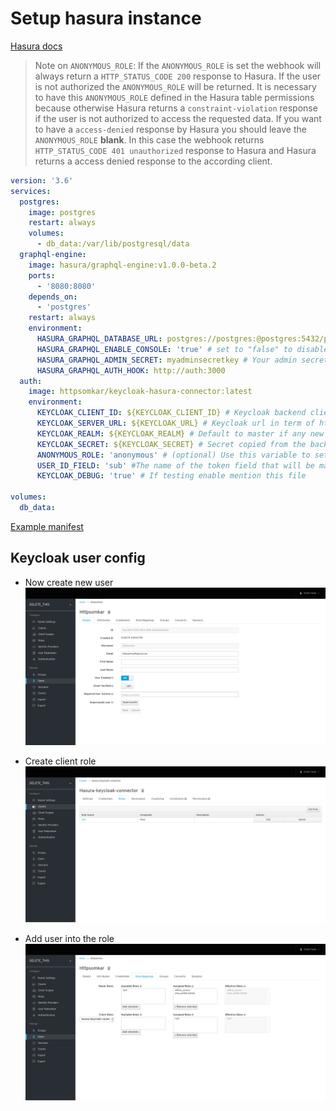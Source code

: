 # Setup hasura instance

[Hasura docs](https://docs.hasura.io/1.0/graphql/manual/getting-started/index.html)

> Note on `ANONYMOUS_ROLE`: If the `ANONYMOUS_ROLE` is set the webhook will always return a `HTTP_STATUS_CODE 200` response to Hasura. If the user is not authorized the `ANONYMOUS_ROLE` will be returned. It is necessary to have this `ANONYMOUS_ROLE` defined in the Hasura table permissions because otherwise Hasura returns a `constraint-violation` response if the user is not authorized to access the requested data. If you want to have a `access-denied` response by Hasura you should leave the `ANONYMOUS_ROLE` **blank**. In this case the webhook returns `HTTP_STATUS_CODE 401 unauthorized` response to Hasura and Hasura returns a access denied response to the according client.

```yaml
version: '3.6'
services:
  postgres:
    image: postgres
    restart: always
    volumes:
      - db_data:/var/lib/postgresql/data
  graphql-engine:
    image: hasura/graphql-engine:v1.0.0-beta.2
    ports:
      - '8080:8080'
    depends_on:
      - 'postgres'
    restart: always
    environment:
      HASURA_GRAPHQL_DATABASE_URL: postgres://postgres:@postgres:5432/postgres
      HASURA_GRAPHQL_ENABLE_CONSOLE: 'true' # set to "false" to disable console
      HASURA_GRAPHQL_ADMIN_SECRET: myadminsecretkey # Your admin secret
      HASURA_GRAPHQL_AUTH_HOOK: http://auth:3000
  auth:
    image: httpsomkar/keycloak-hasura-connector:latest
    environment:
      KEYCLOAK_CLIENT_ID: ${KEYCLOAK_CLIENT_ID} # Keycloak backend client id from the keycloak setup.
      KEYCLOAK_SERVER_URL: ${KEYCLOAK_URL} # Keycloak url in term of http://keycloak.COMPANY.com/auth
      KEYCLOAK_REALM: ${KEYCLOAK_REALM} # Default to master if any new create change to it
      KEYCLOAK_SECRET: ${KEYCLOAK_SECRET} # Secret copied from the backend client -> Credentials
      ANONYMOUS_ROLE: 'anonymous' # (optional) Use this variable to set anonymous role name for unauthorized users as shown in the documentation: https://docs.hasura.io/1.0/graphql/manual/auth/authorization/common-roles-auth-examples.html#anonymous-not-logged-in-users
      USER_ID_FIELD: 'sub' #The name of the token field that will be mapped to X-Hasura-User-Id
      KEYCLOAK_DEBUG: 'true' # If testing enable mention this file

volumes:
  db_data:
```

[Example manifest](install-manifests/hasura-manifest.yml)

## Keycloak user config

- Now create new user
  ![New user](screenshot/keycloak-create-user.png)

- Create client role
  ![Client role](screenshot/client-role.png)

- Add user into the role
  ![Role mapping](screenshot/role-mapping.png)
